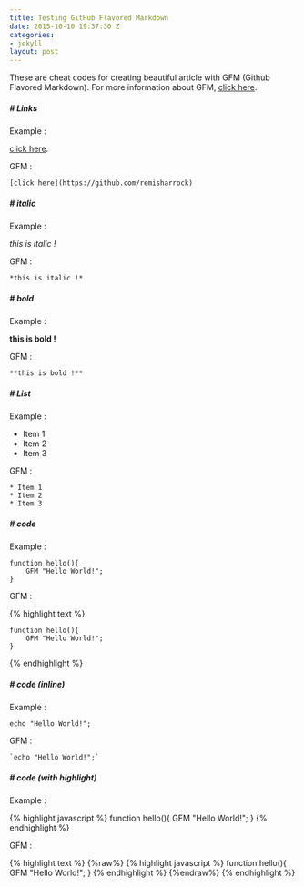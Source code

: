 ```yaml
---
title: Testing GitHub Flavored Markdown
date: 2015-10-10 19:37:30 Z
categories:
- jekyll
layout: post
---
```


These are cheat codes for creating beautiful article with GFM (Github Flavored Markdown).
For more information about GFM, [click here](https://help.github.com/articles/github-flavored-markdown/).

##### # Links

Example :

[click here](https://github.com/remisharrock).

GFM :

```
[click here](https://github.com/remisharrock)
```


##### # italic

Example :

*this is italic !*

GFM :

```
*this is italic !*
```


##### # bold

Example :

**this is bold !**

GFM :

```
**this is bold !**
```


##### # List

Example :

* Item 1
* Item 2
* Item 3

GFM :

```
* Item 1
* Item 2
* Item 3
```


##### # code

Example :

```
function hello(){
	GFM "Hello World!";
}
```

GFM :

{% highlight text %}
```
function hello(){
	GFM "Hello World!";
}
```
{% endhighlight %}


##### # code (inline)

Example :

`echo "Hello World!";`

GFM :

````
`echo "Hello World!";`
````


##### # code (with highlight)

Example :

{% highlight javascript %}
function hello(){
	GFM "Hello World!";
}
{% endhighlight %}

GFM :

{% highlight text %}
{%raw%}
{% highlight javascript %}
function hello(){
	GFM "Hello World!";
}
{% endhighlight %}
{%endraw%}
{% endhighlight %}
